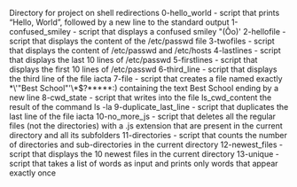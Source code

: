 Directory for project on shell redirections
0-hello_world - script that prints “Hello, World”, followed by a new line to the standard output
1-confused_smiley - script that displays a confused smiley "(Ôo)'
2-hellofile - script that displays the content of the /etc/passwd file
3-twofiles - script that displays the content of /etc/passwd and /etc/hosts
4-lastlines - script that displays the last 10 lines of /etc/passwd
5-firstlines - script that displays the first 10 lines of /etc/passwd
6-third_line - script that displays the third line of the file iacta
7-file - script that creates a file named exactly \*\\'"Best School"\'\\*$\?\*\*\*\*\*:) containing the text Best School ending by a new line
8-cwd_state - script that writes into the file ls_cwd_content the result of the command ls -la
9-duplicate_last_line - script that duplicates the last line of the file iacta
10-no_more_js - script that deletes all the regular files (not the directories) with a .js extension that are present in the current directory and all its subfolders
11-directories - script that counts the number of directories and sub-directories in the current directory
12-newest_files - script that displays the 10 newest files in the current directory
13-unique - script that takes a list of words as input and prints only words that appear exactly once
